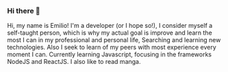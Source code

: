 ### Hi there 👋
Hi, my name is Emilio!
I'm a developer (or I hope so!), I consider myself a self-taught person, which is why my actual goal is improve and learn the most I can in my professional and personal life, Searching and learning new technologies.
Also I seek to learn of my peers with most experience every moment I can.
Currently learning Javascript, focusing in the frameworks NodeJS and ReactJS.
I also like to read manga.

<!--
**epobletev/epobletev** is a ✨ _special_ ✨ repository because its `README.md` (this file) appears on your GitHub profile.

Here are some ideas to get you started:

- 🔭 I’m currently working on ...
- 🌱 I’m currently learning ...
- 👯 I’m looking to collaborate on ...
- 🤔 I’m looking for help with ...
- 💬 Ask me about ...
- 📫 How to reach me: ...
- 😄 Pronouns: ...
- ⚡ Fun fact: ...
-->
